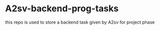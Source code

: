 # A2sv-backend-prog-tasks
this repo is used to store a backend task given by A2sv for project phase
